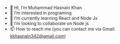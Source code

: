 - 👋 Hi, I’m Muhammad Hasnain Khan
- 👀 I’m interested in programing
- 🌱 I’m currently learning React and Node Js
- 💞️ I’m looking to collaborate on Node js
- 📫 How to reach me (you can contact me via Gmail: kkhasnain342@gmail.com) 

<!---
kk709/kk709 is a ✨ special ✨ repository because its `README.md` (this file) appears on your GitHub profile.
You can click the Preview link to take a look at your changes.
--->
